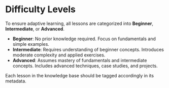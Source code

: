 # Difficulty Levels

To ensure adaptive learning, all lessons are categorized into **Beginner**, **Intermediate**, or **Advanced**.

- **Beginner**: No prior knowledge required. Focus on fundamentals and simple examples.
- **Intermediate**: Requires understanding of beginner concepts. Introduces moderate complexity and applied exercises.
- **Advanced**: Assumes mastery of fundamentals and intermediate concepts. Includes advanced techniques, case studies, and projects.

Each lesson in the knowledge base should be tagged accordingly in its metadata.
